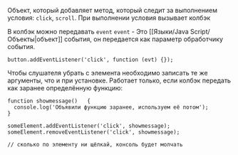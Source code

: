 

Объект, который добавляет метод, который следит за выполнением условия: 
`click`, `scroll`. При выполнении условия вызывает колбэк

В колбэк можно передавать `event`
`event` - Это [[Языки/Java Script/Объекты|объект]] события, он передается как параметр обработчику события.
```
button.addEventListener('click', function (evt) {});
```


Чтобы слушателя убрать с элемента необходимо записать те же аргументы, что и при установке. Работает только, если колбэк передать как заранее определённую функцию:

```
function showmessage()   {
  console.log('Объявили функцию заранее, используем её потом');
}

someElement.addEventListener('click', showmessage);
someElement.removeEventListener('click', showmessage);

// cколько по элементу ни щёлкай, консоль будет молчать
```

